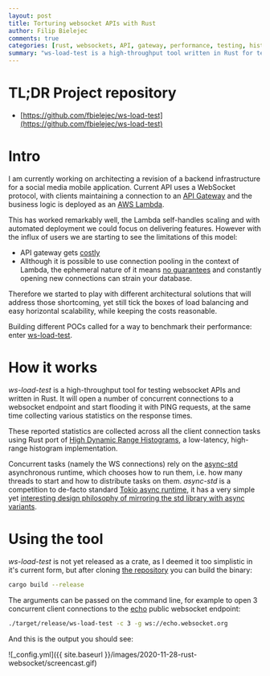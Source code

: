 ```yaml
---
layout: post
title: Torturing websocket APIs with Rust
author: Filip Bielejec
comments: true
categories: [rust, websockets, API, gateway, performance, testing, histograms]
summary: "ws-load-test is a high-throughput tool written in Rust for testing websocket APIs"
---
```


# <a name="repo"/> TL;DR Project repository

- [https://github.com/fbielejec/ws-load-test](https://github.com/fbielejec/ws-load-test)

# <a name="intro"/> Intro

I am currently working on architecting a revision of a backend infrastructure for a social media mobile application. 
Current API uses a WebSocket protocol, with clients maintaining a connection to an [API Gateway](https://aws.amazon.com/api-gateway/) and the business logic is deployed as an [AWS Lambda](https://aws.amazon.com/lambda/). 

This has worked remarkably well, the Lambda self-handles scaling and with automated deployment we could focus on delivering features.
However with the influx of users we are starting to see the limitations of this model:
- API gateway gets [costly](https://aws.amazon.com/api-gateway/pricing/)
- Allthough it is possible to use connection pooling in the context of Lambda, the ephemeral nature of it means [no guarantees](https://forums.aws.amazon.com/thread.jspa?threadID=216000) and constantly opening new connections can strain your database.

Therefore we started to play with different architectural solutions that will address those shortcoming, yet still tick the boxes of load balancing and easy horizontal scalability, while keeping the costs reasonable.

Building different POCs called for a way to benchmark their performance: enter [ws-load-test](https://github.com/fbielejec/ws-load-test).

# <a name="implementation"/> How it works

_ws-load-test_ is a high-throughput tool for testing websocket APIs and written in Rust.
It will open a number of concurrent connections to a websocket endpoint and start flooding it with PING requests, at the same time collecting various statistics on the response times.

These reported statistics are collected across all the client connection tasks using Rust port of [High Dynamic Range Histograms](https://github.com/HdrHistogram/HdrHistogram_rust), a low-latency, high-range histogram implementation.

Concurrent tasks (namely the WS connections) rely on the [async-std](https://github.com/async-rs/async-std) asynchronous runtime, which chooses how to run them, i.e. how many threads to start and how to distribute tasks on them.
_async-std_ is a competition to de-facto standard [Tokio async runtime](https://github.com/tokio-rs/tokio), it has a very simple yet [interesting design philosophy of mirroring the std library with async variants](https://www.reddit.com/r/rust/comments/dngig6/tokio_vs_asyncstd/).

# <a name="usage"/> Using the tool

_ws-load-test_ is not yet released as a crate, as I deemed it too simplistic in it's current form, but after cloning [the repository](https://github.com/fbielejec/ws-load-test) you can build the binary:

```bash
cargo build --release
```

The arguments can be passed on the command line, for example to open 3 concurrent client connections to the [echo](ws://echo.websocket.org) public websocket endpoint: 

```bash
./target/release/ws-load-test -c 3 -g ws://echo.websocket.org
```

And this is the output you should see:

![_config.yml]({{ site.baseurl }}/images/2020-11-28-rust-websocket/screencast.gif)

